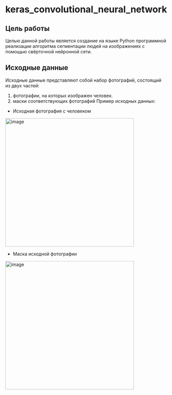 # keras_convolutional_neural_network
## Цель работы
Целью данной работы является создание на языке Python программной реализации алгоритма сегментации людей на изображениях с помощью свёрточной нейронной сети.
## Исходные данные
Исходные данные представляют собой набор фотографий, состоящий из двух частей:
1) фотографии, на которых изображен человек.
2) маски соответствующих фотографий 
Пример исходных данных: 
- Исходная фотография с человеком
<img width="400" alt="image" src="https://github.com/user-attachments/assets/5c0dda8b-7675-4218-81f3-95775a79f7c5">

- Маска исходной фотографии
<img width="400" alt="image" src="https://github.com/user-attachments/assets/5518c494-23b6-4003-a7ab-acc1fdf4ea2f">



